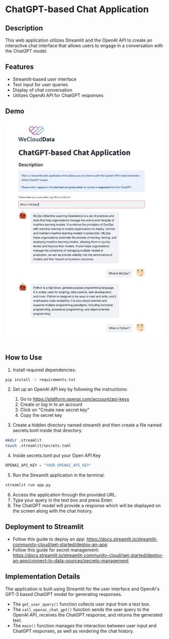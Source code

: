 # ChatGPT-based Chat Application

## Description
This web application utilizes Streamlit and the OpenAI API to create an interactive chat interface that allows users to engage in a conversation with the ChatGPT model.

## Features
- Streamlit-based user interface
- Text input for user queries
- Display of chat conversation
- Utilizes OpenAI API for ChatGPT responses

## Demo
 ![Alt Text](assets/demo_screenshot.png)

## How to Use
1. Install required dependencies:
```bash
pip install -r requirements.txt
```

2. Set up an OpenAI API key by following the instructions:
    1. Go to https://platform.openai.com/account/api-keys
    2. Create or log in to an account
    3. Click on "Create new secret key"
    4. Copy the secret key

3. Create a hidden directory named streamlit and then create a file named secrets.toml inside that directory.
```bash
mkdir .streamlit
touch .streamlit/secrets.toml
```

4. Inside secrets.toml put your Open API Key
```python
OPENAI_API_KEY = "YOUR_OPENAI_API_KEY"  
```

5. Run the Streamlit application in the terminal.
```bash
streamlit run app.py
```

6. Access the application through the provided URL.
7. Type your query in the text box and press Enter.
8. The ChatGPT model will provide a response which will be displayed on the screen along with the chat history.

## Deployment to Streamlit
- Follow this guide to deploy an app: https://docs.streamlit.io/streamlit-community-cloud/get-started/deploy-an-app
- Follow this guide for secret management: https://docs.streamlit.io/streamlit-community-cloud/get-started/deploy-an-app/connect-to-data-sources/secrets-management

## Implementation Details
The application is built using Streamlit for the user interface and OpenAI's GPT-3 based ChatGPT model for generating responses.

- The `get_user_query()` function collects user input from a text box.
- The `call_openai_chat_gpt()` function sends the user query to the OpenAI API, receives the ChatGPT response, and returns the generated text.
- The `main()` function manages the interaction between user input and ChatGPT responses, as well as rendering the chat history.